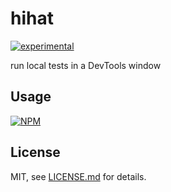 # hihat

[![experimental](http://badges.github.io/stability-badges/dist/experimental.svg)](http://github.com/badges/stability-badges)

run local tests in a DevTools window

## Usage

[![NPM](https://nodei.co/npm/hihat.png)](https://www.npmjs.com/package/hihat)

## License

MIT, see [LICENSE.md](http://github.com/Jam3/hihat/blob/master/LICENSE.md) for details.
